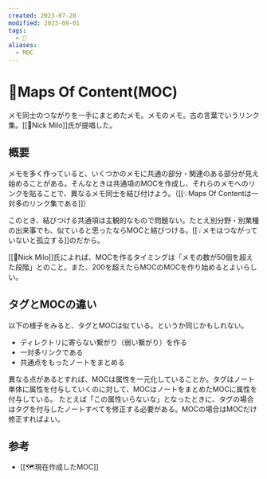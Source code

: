 ```yaml
---
created: 2023-07-20
modified: 2023-09-01
tags:
  - 📝
aliases:
  - MOC
---
```

# 📝Maps Of Content(MOC)
メモ同士のつながりを一手にまとめたメモ。メモのメモ。古の言葉でいうリンク集。[[👤Nick Milo]]氏が提唱した。

## 概要
メモを多く作っていると、いくつかのメモに共通の部分・関連のある部分が見え始めることがある。そんなときは共通項のMOCを作成し、それらのメモへのリンクを貼ることで、異なるメモ同士を結び付けよう。（[[💡Maps Of Contentは一対多のリンク集である]]）

このとき、結びつける共通項は主観的なもので問題ない。たとえ別分野・別業種の出来事でも、似ていると思ったならMOCと結びつける。[[💡メモはつながっていないと孤立する]]のだから。

[[👤Nick Milo]]氏によれば、MOCを作るタイミングは「メモの数が50個を超えた段階」とのこと。また、200を超えたらMOCのMOCを作り始めるとよいらしい。

## タグとMOCの違い
以下の様子をみると、タグとMOCは似ている。というか同じかもしれない。
- ディレクトリに寄らない繋がり（弱い繋がり）を作る 
- 一対多リンクである
- 共通点をもったノートをまとめる

異なる点があるとすれば、MOCは属性を一元化していることか。タグはノート単体に属性を付与していくのに対して、MOCはノートをまとめたMOCに属性を付与している。
たとえば「この属性いらないな」となったときに、タグの場合はタグを付与したノートすべてを修正する必要がある。MOCの場合はMOCだけ修正すればよい。

## 参考
- [[🗺️現在作成したMOC]]